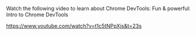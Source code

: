 Watch the following video to learn about Chrome DevTools: Fun & powerful: Intro to Chrome DevTools

https://www.youtube.com/watch?v=t1c5tNPpXjs&t=23s
